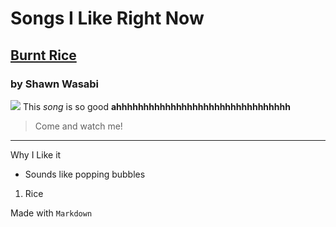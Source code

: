 # Songs I Like Right Now
## [Burnt Rice](https://www.youtube.com/watch?v=JE1Gvzxfm1E)
### by Shawn Wasabi
![](https://imagesvc.meredithcorp.io/v3/mm/image?url=https%3A%2F%2Fstatic.onecms.io%2Fwp-content%2Fuploads%2Fsites%2F24%2F2018%2F01%2FGettyImages-dexph119_066-burnt-rice-2000.jpg)
This _song_ is so good __ahhhhhhhhhhhhhhhhhhhhhhhhhhhhhhhh__
> Come and watch me!
> 
***

Why I Like it
* Sounds like popping bubbles

1. Rice

Made with `Markdown`
